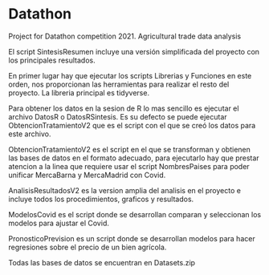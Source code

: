 # Datathon
Project for Datathon competition 2021. Agricultural trade data analysis

El script SintesisResumen incluye una versión simplificada 
del proyecto con los principales resultados.

En primer lugar hay que ejecutar los scripts Librerias y Funciones en este orden, nos
proporcionan las herramientas para realizar el resto del proyecto. 
La libreria principal es tidyverse.

Para obtener los datos en la sesion de R lo mas sencillo es ejecutar el archivo DatosR 
o DatosRSintesis. Es su defecto se puede ejecutar ObtencionTratamientoV2 que es el script
con el que se creó los datos para este archivo.

ObtencionTratamientoV2 es el script en el que se transforman y obtienen las bases de datos
en el formato adecuado, para ejecutarlo hay que prestar atencion a la linea que requiere 
usar el script NombresPaises para poder unificar MercaBarna y MercaMadrid con Covid.

AnalisisResultadosV2 es la version amplia del analisis en el proyecto e incluye todos
los procedimientos, graficos y resultados.

ModelosCovid es el script donde se desarrollan comparan y seleccionan los modelos 
para ajustar el Covid.

PronosticoPrevision es un script donde se desarrollan modelos para hacer regresiones sobre
el precio de un bien agrícola.

Todas las bases de datos se encuentran en Datasets.zip
